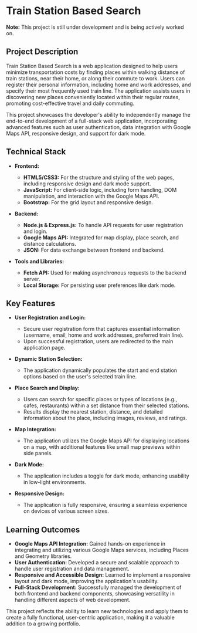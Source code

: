 
# Train Station Based Search

**Note:** This project is still under development and is being actively worked on.

## Project Description
Train Station Based Search is a web application designed to help users minimize transportation costs by finding places within walking distance of train stations, near their home, or along their commute to work. Users can register their personal information, including home and work addresses, and specify their most frequently used train line. The application assists users in discovering new places conveniently located within their regular routes, promoting cost-effective travel and daily commuting.

This project showcases the developer's ability to independently manage the end-to-end development of a full-stack web application, incorporating advanced features such as user authentication, data integration with Google Maps API, responsive design, and support for dark mode.

## Technical Stack
- **Frontend:**
  - **HTML5/CSS3:** For the structure and styling of the web pages, including responsive design and dark mode support.
  - **JavaScript:** For client-side logic, including form handling, DOM manipulation, and interaction with the Google Maps API.
  - **Bootstrap:** For the grid layout and responsive design.

- **Backend:**
  - **Node.js & Express.js:** To handle API requests for user registration and login.
  - **Google Maps API:** Integrated for map display, place search, and distance calculations.
  - **JSON:** For data exchange between frontend and backend.

- **Tools and Libraries:**
  - **Fetch API:** Used for making asynchronous requests to the backend server.
  - **Local Storage:** For persisting user preferences like dark mode.

## Key Features
- **User Registration and Login:**
  - Secure user registration form that captures essential information (username, email, home and work addresses, preferred train line).
  - Upon successful registration, users are redirected to the main application page.

- **Dynamic Station Selection:**
  - The application dynamically populates the start and end station options based on the user's selected train line.

- **Place Search and Display:**
  - Users can search for specific places or types of locations (e.g., cafes, restaurants) within a set distance from their selected stations.
  - Results display the nearest station, distance, and detailed information about the place, including images, reviews, and ratings.

- **Map Integration:**
  - The application utilizes the Google Maps API for displaying locations on a map, with additional features like small map previews within side panels.

- **Dark Mode:**
  - The application includes a toggle for dark mode, enhancing usability in low-light environments.

- **Responsive Design:**
  - The application is fully responsive, ensuring a seamless experience on devices of various screen sizes.

## Learning Outcomes
- **Google Maps API Integration:** Gained hands-on experience in integrating and utilizing various Google Maps services, including Places and Geometry libraries.
- **User Authentication:** Developed a secure and scalable approach to handle user registration and data management.
- **Responsive and Accessible Design:** Learned to implement a responsive layout and dark mode, improving the application's usability.
- **Full-Stack Development:** Successfully managed the development of both frontend and backend components, showcasing versatility in handling different aspects of web development.

This project reflects the ability to learn new technologies and apply them to create a fully functional, user-centric application, making it a valuable addition to a growing portfolio.
